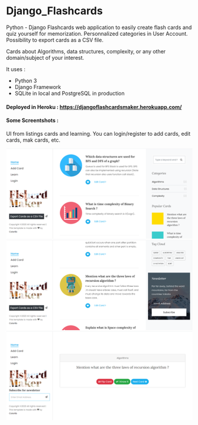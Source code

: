 # Django_Flashcards
Python - Django Flashcards web application to easily create flash cards and quiz yourself for memorization. Personnalized categories in User Account. Possibility to export cards as a CSV file.

Cards about Algorithms, data structures, complexity, or any other domain/subject of your interest.

It uses :
 - Python 3
 - Django Framework
 - SQLite in local and PostgreSQL in production
 
 #### Deployed in Heroku : https://djangoflashcardsmaker.herokuapp.com/

#### Some Screentshots : 

UI from listings cards and learning. You can login/register to add cards, edit cards, mak cards, etc. 

<img src="https://github.com/GitTeaching/Django_Flashcards/blob/master/Django_Flashcards/static/images/Screenshot%201.png" width="700">

<img src="https://github.com/GitTeaching/Django_Flashcards/blob/master/Django_Flashcards/static/images/Screenshot%202.png" width="700">

<img src="https://github.com/GitTeaching/Django_Flashcards/blob/master/Django_Flashcards/static/images/Screenshot%203.png" width="700">
